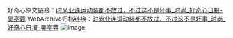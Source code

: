 好奇心原文链接：[时尚业连运动装都不放过，不过这不是坏事_时尚_好奇心日报-吴亭蓉](https://www.qdaily.com/articles/1362.html)
WebArchive归档链接：[时尚业连运动装都不放过，不过这不是坏事_时尚_好奇心日报-吴亭蓉](http://web.archive.org/web/20190623145837/https://www.qdaily.com/articles/1362.html)
![image](http://ww3.sinaimg.cn/large/007d5XDply1g3v4cvg8pwj30u05aphdt)